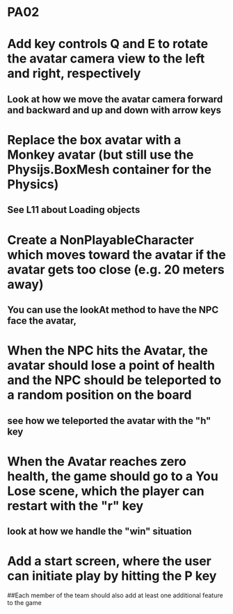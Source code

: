 # PA02

# Add key controls Q and E to rotate the avatar camera view to the left and right, respectively

## Look at how we move the avatar camera forward and backward and up and down with arrow keys

# Replace the box avatar with a Monkey avatar (but still use the Physijs.BoxMesh container for the Physics)

## See L11 about Loading objects

# Create a NonPlayableCharacter which moves toward the avatar if the avatar gets too close (e.g. 20 meters away)

## You can use the lookAt method to have the NPC face the avatar,

# When the NPC hits the Avatar, the avatar should lose a point of health and the NPC should be teleported to a random position on the board

## see how we teleported the avatar with the "h" key

# When the Avatar reaches zero health, the game should go to a You Lose scene, which the player can restart with the "r" key

## look at how we handle the "win" situation

# Add a start screen, where the user can initiate play by hitting the P key

##Each member of the team should also add at least one additional feature to the game
